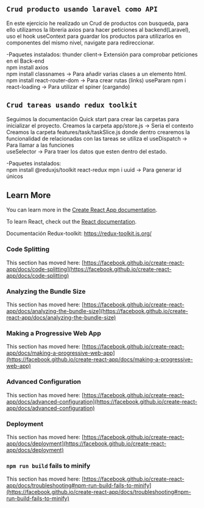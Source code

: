 ## `Crud producto usando laravel como API`
En este ejercicio he realizado un Crud de productos con busqueda, para ello utilizamos la libreria axios para hacer peticiones al backend(Laravel), uso el hook useContext para guardar los productos para utilizarlos en componentes del mismo nivel, navigate para redireccionar. 

-Paquetes instalados:
thunder client-> Extensión para comprobar peticiones en el Back-end  
npm install axios  
npm install classnames -> Para añadir varias clases a un elemento html.
npm install react-router-dom -> Para crear rutas (links) useParam
npm i react-loading -> Para utilizar el spiner (cargando)

## `Crud tareas usando redux toolkit`
Seguimos la documentación Quick start para crear las carpetas para inicializar el proyecto.
Creamos la carpeta app/store.js -> Seria el contexto
Creamos la carpeta features/task/taskSlice.js donde dentro crearemos la funcionalidad de relacionadas con las tareas
se utiliza el useDispatch -> Para llamar a las funciones  
useSelector -> Para traer los datos que esten dentro del estado.

-Paquetes instalados:  
npm install @reduxjs/toolkit react-redux
mpn i uuid -> Para generar id únicos

## Learn More

You can learn more in the [Create React App documentation](https://facebook.github.io/create-react-app/docs/getting-started).

To learn React, check out the [React documentation](https://reactjs.org/).

Documentación Redux-toolkit: https://redux-toolkit.js.org/

### Code Splitting

This section has moved here: [https://facebook.github.io/create-react-app/docs/code-splitting](https://facebook.github.io/create-react-app/docs/code-splitting)

### Analyzing the Bundle Size

This section has moved here: [https://facebook.github.io/create-react-app/docs/analyzing-the-bundle-size](https://facebook.github.io/create-react-app/docs/analyzing-the-bundle-size)

### Making a Progressive Web App

This section has moved here: [https://facebook.github.io/create-react-app/docs/making-a-progressive-web-app](https://facebook.github.io/create-react-app/docs/making-a-progressive-web-app)

### Advanced Configuration

This section has moved here: [https://facebook.github.io/create-react-app/docs/advanced-configuration](https://facebook.github.io/create-react-app/docs/advanced-configuration)

### Deployment

This section has moved here: [https://facebook.github.io/create-react-app/docs/deployment](https://facebook.github.io/create-react-app/docs/deployment)

### `npm run build` fails to minify

This section has moved here: [https://facebook.github.io/create-react-app/docs/troubleshooting#npm-run-build-fails-to-minify](https://facebook.github.io/create-react-app/docs/troubleshooting#npm-run-build-fails-to-minify)
